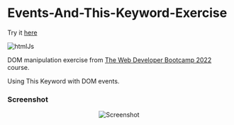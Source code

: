 # Events-And-This-Keyword-Exercise

Try it [here](https://guillaumeauger85.github.io/Events-And-This-Keyword-Exercise/)

![htmlJs](https://user-images.githubusercontent.com/49698792/182230647-95f3aec2-dbac-4949-a183-f91a4383d12a.png)

DOM manipulation exercise from [The Web Developer Bootcamp 2022](https://www.udemy.com/course/the-web-developer-bootcamp/) course.

Using This Keyword with DOM events.

### Screenshot

<p align="center">
  <img src="https://user-images.githubusercontent.com/49698792/181610693-715f2f58-5598-404b-af69-73921012065c.PNG" alt="Screenshot">
</p>

